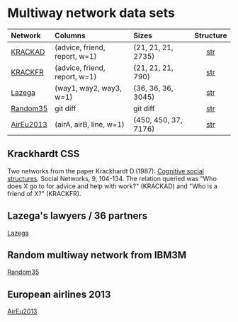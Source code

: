 # Multiway network data sets

| Network | Columns |  Sizes | Structure |
| :---         |     :---       |     :---       |      :---:   |
| [KRACKAD](https://raw.githubusercontent.com/bavla/ibm3m/master/data/KRACKAD.json)   | (advice, friend, report, w=1)    | (21, 21, 21, 2735)     | [str](https://github.com/bavla/ibm3m/blob/master/data/str/KRACKAD.md)     |
| [KRACKFR](https://raw.githubusercontent.com/bavla/ibm3m/master/data/KRACKFR.json)   | (advice, friend, report, w=1)    | (21, 21, 21, 790)      | [str](https://github.com/bavla/ibm3m/blob/master/data/str/KRACKFR.md)     |
| [Lazega](https://raw.githubusercontent.com/bavla/ibm3m/master/data/lazega36.json)   | (way1, way2, way3, w=1)      | (36, 36, 36, 3045)       | [str](https://github.com/bavla/ibm3m/blob/master/data/str/Lazega36.md)      |
| [Random35](https://raw.githubusercontent.com/bavla/ibm3m/master/data/random35.json)   | git diff       | git diff       | [str](https://github.com/bavla/ibm3m/blob/master/data/str/random35.md)     |
| [AirEu2013](https://raw.githubusercontent.com/bavla/ibm3m/master/data/AirEu2013.json)  | (airA, airB, line, w=1)  | (450, 450, 37, 7176)   | [str](https://github.com/bavla/ibm3m/blob/master/data/str/AirEu2013.md)  |
## Krackhardt CSS

Two networks from the paper Krackhardt D.(1987): [Cognitive social structures](https://www.heinz.cmu.edu/faculty-research/profiles/krackhardt-davidm/_files/1987-cognitive-social-structures.pdf). Social Networks, 9, 104-134.
The relation queried was "Who does X go to for advice and help with work?" (KRACKAD) and "Who is a friend of X?" (KRACKFR).

## Lazega's lawyers / 36 partners

[Lazega](https://raw.githubusercontent.com/bavla/ibm3m/master/data/lazega36.json)

## Random multiway network from IBM3M

[Random35](https://raw.githubusercontent.com/bavla/ibm3m/master/data/random35.json)

## European airlines 2013

[AirEu2013](https://raw.githubusercontent.com/bavla/ibm3m/master/data/AirEu2013.json)

